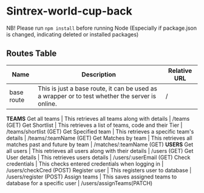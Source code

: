 # Sintrex-world-cup-back

NB! Please run `npm install` before running Node (Especially if package.json is changed, indicating deleted or installed packages)

## Routes Table
| Name | Description | Relative URL |
|----------|-----------------------------|------------------------|
base route | This is just a base route, it can be used as a wrapper or to test whether the server is online. | /
**TEAMS**
Get all teams | This retrieves all teams along with details | /teams (GET)
Get Shortlist | This retrieves a list of teams, code and their Tier | /teams/shortlist (GET)
Get Specified team | This retrieves a specific team's details | /teams/:teamName (GET)
Get Matches by team | This retrieves all matches past and future by team | /matches/:teamName (GET)
**USERS**
Get all users | This retrieves all users along with their details | /users (GET)
Get User details | This retrieves users details | /users/:userEmail (GET)
Check credentials | This checks entered credentials when logging in | /users/checkCred (POST)
Register user | This registers user to database | /users/register (POST)
Assign teams | This saves assigned teams to database for a specific user | /users/assignTeams(PATCH)

